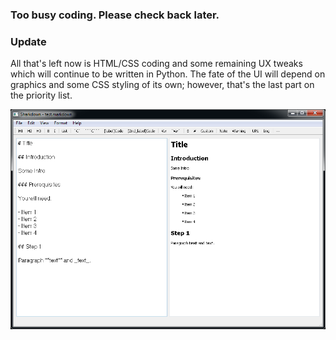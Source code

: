 ### Too busy coding. Please check back later.

### Update

All that's left now is HTML/CSS coding and some remaining UX tweaks which will continue to be written in Python. The fate of the UI will depend on graphics and some CSS styling of its own; however, that's the last part on the priority list. 

![Screenshot of the Sharkdown app in its current phase.](https://github.com/ronrihoo/sharkdown/blob/master/Sharkdown%20(in%20development).png "Progress shot.")
